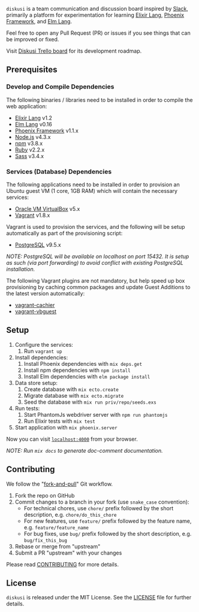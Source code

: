 `diskusi` is a team communication and discussion board inspired by [Slack], primarily a platform for experimentation for learning [Elixir Lang], [Phoenix Framework], and [Elm Lang].

Feel free to open any Pull Request (PR) or issues if you see things that can be improved or fixed.

Visit [Diskusi Trello board] for its development roadmap.

## Prerequisites

### Develop and Compile Dependencies

The following binaries / libraries need to be installed in order to compile the web application:
 
  - [Elixir Lang] v1.2
  - [Elm Lang] v0.16
  - [Phoenix Framework] v1.1.x
  - [Node.js] v4.3.x
  - [npm] v3.8.x
  - [Ruby] v2.2.x
  - [Sass] v3.4.x

### Services (Database) Dependencies

The following applications need to be installed in order to provision an Ubuntu guest VM (1 core, 1GB RAM) which will contain the necessary services: 

  * [Oracle VM VirtualBox] v5.x
  * [Vagrant] v1.8.x

Vagrant is used to provision the services, and the following will be setup automatically as part of the provisioning script:

  * [PostgreSQL] v9.5.x
  
*NOTE: PostgreSQL will be available on localhost on port 15432. It is setup as such (via port forwarding) to avoid conflict with existing PostgreSQL installation.*
  
The following Vagrant plugins are not mandatory, but help speed up box provisioning by caching common packages and update Guest Additions to the latest version automatically:

  * [vagrant-cachier]
  * [vagrant-vbguest]

## Setup

  1. Configure the services:
     1. Run `vagrant up`
  1. Install dependencies:
     1. Install Phoenix dependencies with `mix deps.get`
     1. Install npm dependencies with `npm install`
     1. Install Elm dependencies with `elm package install`
  1. Data store setup:
     1. Create database with `mix ecto.create`
     1. Migrate database with `mix ecto.migrate`
     1. Seed the database with `mix run priv/repo/seeds.exs`
  1. Run tests:
     1. Start PhantomJs webdriver server with `npm run phantomjs`
     1. Run Elixir tests with `mix test`
  1. Start application with `mix phoenix.server`

Now you can visit [`localhost:4000`](http://localhost:4000) from your browser.

*NOTE: Run `mix docs` to generate doc-comment documentation.*

## Contributing

We follow the "[fork-and-pull]" Git workflow.

  1. Fork the repo on GitHub
  1. Commit changes to a branch in your fork (use `snake_case` convention):
     - For technical chores, use `chore/` prefix followed by the short description, e.g. `chore/do_this_chore`
     - For new features, use `feature/` prefix followed by the feature name, e.g. `feature/feature_name`
     - For bug fixes, use `bug/` prefix followed by the short description, e.g. `bug/fix_this_bug`
  1. Rebase or merge from "upstream"
  1. Submit a PR "upstream" with your changes

Please read [CONTRIBUTING] for more details.

## License

`diskusi` is released under the MIT License. See the [LICENSE] file for further details.

[CONTRIBUTING]: CONTRIBUTING.md
[Diskusi Trello board]: https://trello.com/b/ZwfyfjkG/diskusi-web-application
[Elixir Lang]: http://elixir-lang.org
[Elm Lang]: http://elm-lang.org
[fork-and-pull]: https://help.github.com/articles/using-pull-requests
[LICENSE]: LICENSE.txt
[Node.js]: https://nodejs.org
[npm]: https://www.npmjs.com
[Oracle VM VirtualBox]: https://www.virtualbox.org
[Phoenix Framework]: http://www.phoenixframework.org
[PostgreSQL]: http://www.postgresql.org/download/
[Ruby]: https://www.ruby-lang.org
[Sass]: http://sass-lang.com
[Slack]: https://slack.com
[Vagrant]: https://www.vagrantup.com
[vagrant-cachier]: https://github.com/fgrehm/vagrant-cachier
[vagrant-vbguest]: https://github.com/dotless-de/vagrant-vbguest